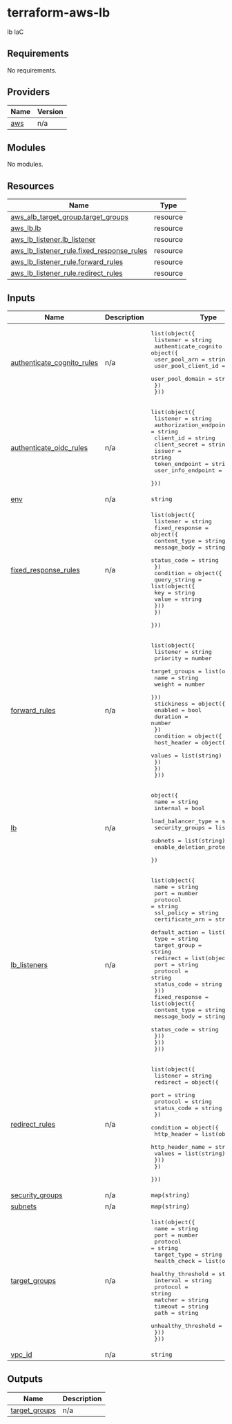 # terraform-aws-lb
lb IaC

<!-- BEGIN_TF_DOCS -->
## Requirements

No requirements.

## Providers

| Name | Version |
|------|---------|
| <a name="provider_aws"></a> [aws](#provider\_aws) | n/a |

## Modules

No modules.

## Resources

| Name | Type |
|------|------|
| [aws_alb_target_group.target_groups](https://registry.terraform.io/providers/hashicorp/aws/latest/docs/resources/alb_target_group) | resource |
| [aws_lb.lb](https://registry.terraform.io/providers/hashicorp/aws/latest/docs/resources/lb) | resource |
| [aws_lb_listener.lb_listener](https://registry.terraform.io/providers/hashicorp/aws/latest/docs/resources/lb_listener) | resource |
| [aws_lb_listener_rule.fixed_response_rules](https://registry.terraform.io/providers/hashicorp/aws/latest/docs/resources/lb_listener_rule) | resource |
| [aws_lb_listener_rule.forward_rules](https://registry.terraform.io/providers/hashicorp/aws/latest/docs/resources/lb_listener_rule) | resource |
| [aws_lb_listener_rule.redirect_rules](https://registry.terraform.io/providers/hashicorp/aws/latest/docs/resources/lb_listener_rule) | resource |

## Inputs

| Name | Description | Type | Default | Required |
|------|-------------|------|---------|:--------:|
| <a name="input_authenticate_cognito_rules"></a> [authenticate\_cognito\_rules](#input\_authenticate\_cognito\_rules) | n/a | <pre>list(object({<br>    listener = string<br>    authenticate_cognito = object({<br>      user_pool_arn       = string<br>      user_pool_client_id = string<br>      user_pool_domain    = string<br>    })<br>  }))</pre> | n/a | yes |
| <a name="input_authenticate_oidc_rules"></a> [authenticate\_oidc\_rules](#input\_authenticate\_oidc\_rules) | n/a | <pre>list(object({<br>    listener               = string<br>    authorization_endpoint = string<br>    client_id              = string<br>    client_secret          = string<br>    issuer                 = string<br>    token_endpoint         = string<br>    user_info_endpoint     = string<br>  }))</pre> | n/a | yes |
| <a name="input_env"></a> [env](#input\_env) | n/a | `string` | n/a | yes |
| <a name="input_fixed_response_rules"></a> [fixed\_response\_rules](#input\_fixed\_response\_rules) | n/a | <pre>list(object({<br>    listener = string<br>    fixed_response = object({<br>      content_type = string<br>      message_body = string<br>      status_code  = string<br>    })<br>    condition = object({<br>      query_string = list(object({<br>        key   = string<br>        value = string<br>      }))<br>    })<br>  }))</pre> | n/a | yes |
| <a name="input_forward_rules"></a> [forward\_rules](#input\_forward\_rules) | n/a | <pre>list(object({<br>    listener = string<br>    priority = number<br>    target_groups = list(object({<br>      name   = string<br>      weight = number<br>    }))<br>    stickiness = object({<br>      enabled  = bool<br>      duration = number<br>    })<br>    condition = object({<br>      host_header = object({<br>        values = list(string)<br>      })<br>    })<br>  }))</pre> | n/a | yes |
| <a name="input_lb"></a> [lb](#input\_lb) | n/a | <pre>object({<br>    name                       = string<br>    internal                   = bool<br>    load_balancer_type         = string<br>    security_groups            = list(string)<br>    subnets                    = list(string)<br>    enable_deletion_protection = bool<br>  })</pre> | n/a | yes |
| <a name="input_lb_listeners"></a> [lb\_listeners](#input\_lb\_listeners) | n/a | <pre>list(object({<br>    name            = string<br>    port            = number<br>    protocol        = string<br>    ssl_policy      = string<br>    certificate_arn = string<br>    default_action = list(object({<br>      type         = string<br>      target_group = string<br>      redirect = list(object({<br>        port        = string<br>        protocol    = string<br>        status_code = string<br>      }))<br>      fixed_response = list(object({<br>        content_type = string<br>        message_body = string<br>        status_code  = string<br>      }))<br>    }))<br>  }))</pre> | n/a | yes |
| <a name="input_redirect_rules"></a> [redirect\_rules](#input\_redirect\_rules) | n/a | <pre>list(object({<br>    listener = string<br>    redirect = object({<br>      port        = string<br>      protocol    = string<br>      status_code = string<br>    })<br>    condition = object({<br>      http_header = list(object({<br>        http_header_name = string<br>        values           = list(string)<br>      }))<br>    })<br>  }))</pre> | n/a | yes |
| <a name="input_security_groups"></a> [security\_groups](#input\_security\_groups) | n/a | `map(string)` | n/a | yes |
| <a name="input_subnets"></a> [subnets](#input\_subnets) | n/a | `map(string)` | n/a | yes |
| <a name="input_target_groups"></a> [target\_groups](#input\_target\_groups) | n/a | <pre>list(object({<br>    name        = string<br>    port        = number<br>    protocol    = string<br>    target_type = string<br>    health_check = list(object({<br>      healthy_threshold   = string<br>      interval            = string<br>      protocol            = string<br>      matcher             = string<br>      timeout             = string<br>      path                = string<br>      unhealthy_threshold = string<br>    }))<br>  }))</pre> | n/a | yes |
| <a name="input_vpc_id"></a> [vpc\_id](#input\_vpc\_id) | n/a | `string` | n/a | yes |

## Outputs

| Name | Description |
|------|-------------|
| <a name="output_target_groups"></a> [target\_groups](#output\_target\_groups) | n/a |
<!-- END_TF_DOCS -->